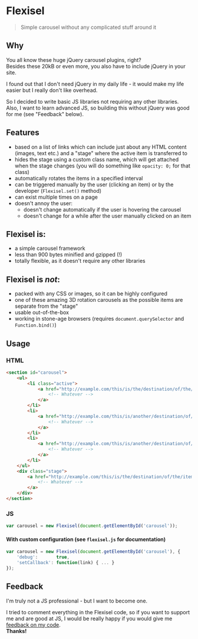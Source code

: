 # Flexisel

> Simple carousel without any complicated stuff around it

## Why

You all know these huge jQuery carousel plugins, right?  
Besides these 20kB or even more, you also have to include jQuery in your site.

I found out that I don't need jQuery in my daily life - it would make my life easier but I really don't like overhead.

So I decided to write basic JS libraries not requiring any other libraries.  
Also, I want to learn advanced JS, so building this without jQuery was good for me (see "Feedback" below).

## Features

- based on a list of links which can include just about any HTML content (images, text etc.) and a "stage" where the active item is transferred to
- hides the stage using a custom class name, which will get attached when the stage changes (you will do something like `opacity: 0;` for that class)
- automatically rotates the items in a specified interval
- can be triggered manually by the user (clicking an item) or by the developer (`Flexisel.set()` method)
- can exist multiple times on a page
- doesn't annoy the user:
	- doesn't change automatically if the user is hovering the carousel
	- doesn't change for a while after the user manually clicked on an item

## Flexisel is:

- a simple carousel framework
- less than 900 bytes minified and gzipped (!)
- totally flexible, as it doesn't require any other libraries

## Flexisel is *not*:

- packed with any CSS or images, so it can be highly configured
- one of these amazing 3D rotation carousels as the possible items are separate from the "stage"
- usable out-of-the-box
- working in stone-age browsers (requires `document.querySelector` and `Function.bind()`)

## Usage

### HTML

```html
<section id="carousel">
	<ul>
		<li class="active">
			<a href="http://example.com/this/is/the/destination/of/the/item">
				<!-- Whatever -->
			</a>
		</li>
		<li>
			<a href="http://example.com/this/is/another/destination/of/the/item">
				<!-- Whatever -->
			</a>
		</li>
		<li>
			<a href="http://example.com/this/is/another/destination/of/the/item">
				<!-- Whatever -->
			</a>
		</li>
	</ul>
	<div class="stage">
		<a href="http://example.com/this/is/the/destination/of/the/item">
			<!-- Whatever -->
		</a>
	</div>
</section>
```

### JS

```javascript
var carousel = new Flexisel(document.getElementById('carousel'));
```

#### With custom configuration (see `flexisel.js` for documentation)

```javascript
var carousel = new Flexisel(document.getElementById('carousel'), {
	'debug':       true,
	'setCallback': function(link) { ... }
});
```

## Feedback

I'm truly not a JS professional - but I want to become one.

I tried to comment everything in the Flexisel code, so if you want to support me and are good at JS, I would be really happy if you would give me [feedback on my code](https://twitter.com/lukasbestle).  
**Thanks!**